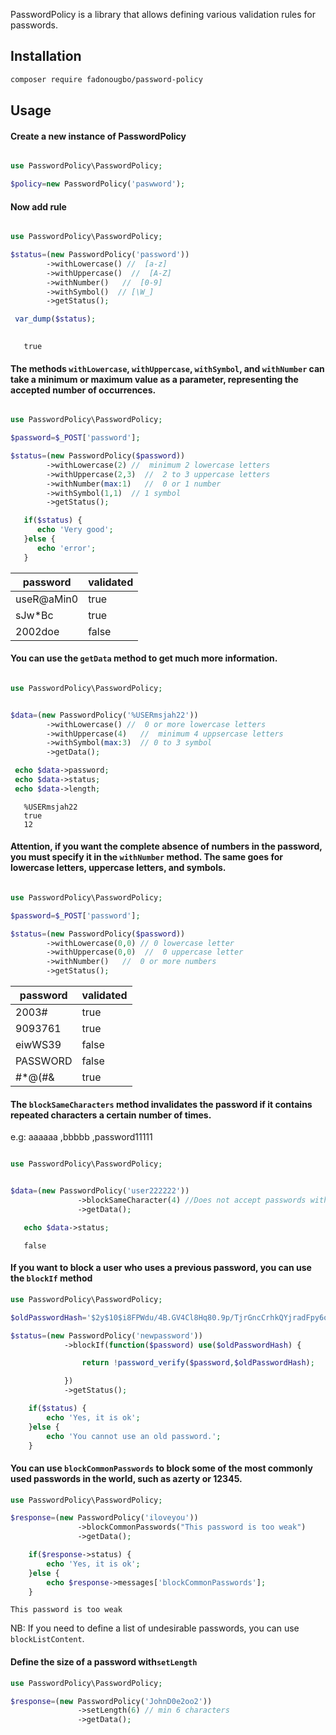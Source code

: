 PasswordPolicy is a library that allows defining various validation rules for passwords.

## Installation


```bash
composer require fadonougbo/password-policy
```

## Usage

#### Create a new instance of PasswordPolicy

```php

use PasswordPolicy\PasswordPolicy;

$policy=new PasswordPolicy('paswword');

```

#### Now add rule


```PHP

use PasswordPolicy\PasswordPolicy;

$status=(new PasswordPolicy('password'))
        ->withLowercase() //  [a-z]
        ->withUppercase()  //  [A-Z]
        ->withNumber()   //  [0-9]
        ->withSymbol()  // [\W_] 
        ->getStatus();  

 var_dump($status);  
        
```
``` 
   true
```

#### The methods `withLowercase`, `withUppercase`, `withSymbol`, and `withNumber` can take a minimum or maximum value as a parameter, representing the accepted number of occurrences.

```PHP

use PasswordPolicy\PasswordPolicy;

$password=$_POST['password'];

$status=(new PasswordPolicy($password))
        ->withLowercase(2) //  minimum 2 lowercase letters
        ->withUppercase(2,3)  //  2 to 3 uppercase letters
        ->withNumber(max:1)   //  0 or 1 number
        ->withSymbol(1,1)  // 1 symbol
        ->getStatus();  

   if($status) {
      echo 'Very good';
   }else {
      echo 'error';
   }

```
| password   | validated |
|------------|-----------|
| useR@aMin0 | true      |
| sJw*Bc     | true      |
| 2002doe    | false     |

#### You can use the `getData` method to get much more information.

```PHP

use PasswordPolicy\PasswordPolicy;


$data=(new PasswordPolicy('%USERmsjah22'))
        ->withLowercase() //  0 or more lowercase letters
        ->withUppercase(4)   //  minimum 4 uppsercase letters
        ->withSymbol(max:3)  // 0 to 3 symbol
        ->getData();  

 echo $data->password;
 echo $data->status;
 echo $data->length;

```
```
   %USERmsjah22
   true
   12
```

#### Attention, if you want the complete absence of numbers in the password, you must specify it in the `withNumber` method. The same goes for lowercase letters, uppercase letters, and symbols.

```PHP

use PasswordPolicy\PasswordPolicy;

$password=$_POST['password'];

$status=(new PasswordPolicy($password))
        ->withLowercase(0,0) // 0 lowercase letter
        ->withUppercase(0,0)  //  0 uppercase letter
        ->withNumber()   //  0 or more numbers
        ->getStatus();  

```
| password | validated |
|----------|-----------|
| 2003#    | true      |
| 9093761  | true      |
| eiwWS39  | false     |
| PASSWORD | false     |
| #*@(#&   | true      |

#### The `blockSameCharacters` method invalidates the password if it contains repeated characters a certain number of times.

e.g: aaaaaa ,bbbbb ,password11111

```PHP

use PasswordPolicy\PasswordPolicy;


$data=(new PasswordPolicy('user222222'))
               ->blockSameCharacter(4) //Does not accept passwords with a repeated character 4 or more times.
               ->getData();  

   echo $data->status;

```
```
   false
```

#### If you want to block a user who uses a previous password, you can use the `blockIf` method 

```PHP
use PasswordPolicy\PasswordPolicy;

$oldPasswordHash='$2y$10$i8FPWdu/4B.GV4Cl8Hq80.9p/TjrGncCrhkQYjradFpy6o/CAJnsG';

$status=(new PasswordPolicy('newpassword'))
            ->blockIf(function($password) use($oldPasswordHash) {

                return !password_verify($password,$oldPasswordHash);

            })
            ->getStatus();

    if($status) {
        echo 'Yes, it is ok';
    }else {
        echo 'You cannot use an old password.';
    }
```


#### You can use `blockCommonPasswords` to block some of the most commonly used passwords in the world, such as azerty or 12345.

```PHP
use PasswordPolicy\PasswordPolicy;

$response=(new PasswordPolicy('iloveyou'))
               ->blockCommonPasswords("This password is too weak") 
               ->getData();  

    if($response->status) {
        echo 'Yes, it is ok';
    }else {
        echo $response->messages['blockCommonPasswords'];
    }
```

```
This password is too weak
```

NB: If you need to define a list of undesirable passwords, you can use `blockListContent`.

#### Define the size of a password with`setLength` 

```PHP
use PasswordPolicy\PasswordPolicy;

$response=(new PasswordPolicy('JohnD0e2oo2'))
               ->setLength(6) // min 6 characters
               ->getData();  
```
